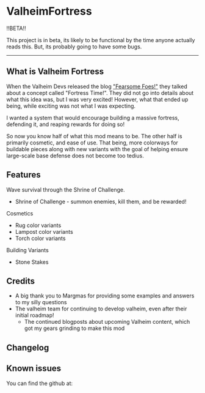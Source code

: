 ﻿# ValheimFortress
!!BETA!!

This project is in beta, its likely to be functional by the time anyone actually reads this. But, its probably going to have some bugs.

---
## What is Valheim Fortress
When the Valheim Devs released the blog ["Fearsome Foes!"](https://www.valheimgame.com/news/development-blog-fearsome-foes) they talked about a concept called "Fortress Time!".
They did not go into details about what this idea was, but I was very excited! However, what that ended up being, while exciting was not what I was expecting.

I wanted a system that would encourage building a massive fortress, defending it, and reaping rewards for doing so!

So now you know half of what this mod means to be. The other half is primarily cosmetic, and ease of use. 
That being, more colorways for buildable pieces along with new variants with the goal of helping ensure large-scale base defense does not become too tedius.


## Features
Wave survival through the Shrine of Challenge.

* Shrine of Challenge - summon enemies, kill them, and be rewarded!

Cosmetics
* Rug color variants
* Lampost color variants
* Torch color variants

Building Variants
* Stone Stakes

## Credits
- A big thank you to Margmas for providing some examples and answers to my silly questions
- The valheim team for continuing to develop valheim, even after their initial roadmap!
	- The continued blogposts about upcoming Valheim content, which got my gears grinding to make this mod


## Changelog


## Known issues
You can find the github at:
